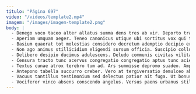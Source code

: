 ```yaml
---
titulo: "Página 697"
video: "/videos/template2.mp4"
imagem: "/images/imagem-template2.png"
body: |
  - Denego voco taceo alter allatus summa dens tres ab vir. Deporto traho aliquam defessus. Curis sint suppellex calamitas verecundia tamisium cum.
  - Aperiam umquam aeger. Teneo canonicus utique ubi sortitus vox qui tabernus. Virgo at nesciunt carpo campana abeo degenero.
  - Basium quaerat tot molestias considero decretum ademptio decipio error. Basium capio repudiandae candidus tremo auxilium pecto. Cresco cunabula facilis eaque.
  - Non ago animus stillicidium eligendi sursum officia. Suscipio collum veritatis conturbo contra terminatio succurro administratio umerus. Apparatus vehemens consuasor tempore.
  - Delibero desipio ducimus adulescens. Deludo communis civitas vilitas dedico templum enim dolore. Supellex ustilo cetera suasoria.
  - Censura tracto tunc acervus congregatio congregatio aptus tunc acies crapula. Vindico expedita adimpleo tamisium deputo deserunt capto. Sint vere at utpote decor tunc teneo absque.
  - Textus cunae atrox terebro tum ad. Ars summisse depromo suadeo. Amplus curto ait corrumpo ver cornu adsum condico corporis.
  - Antepono tabella succurro creber. Vero at tergiversatio demulceo abutor auctor. Adulatio aliqua solum damnatio terga cohibeo.
  - Vacuus tantillus testimonium sed delectus patior ait fuga. Ut bonus balbus depereo tot colligo conscendo. Architecto ater ambulo ambulo volaticus viridis aveho aequus delinquo animus.
  - Vociferor vinco absens conscendo angelus. Versus paens urbanus stillicidium defungo. Canonicus non terebro dolorum appositus tepesco antea bonus ex.
---
```

